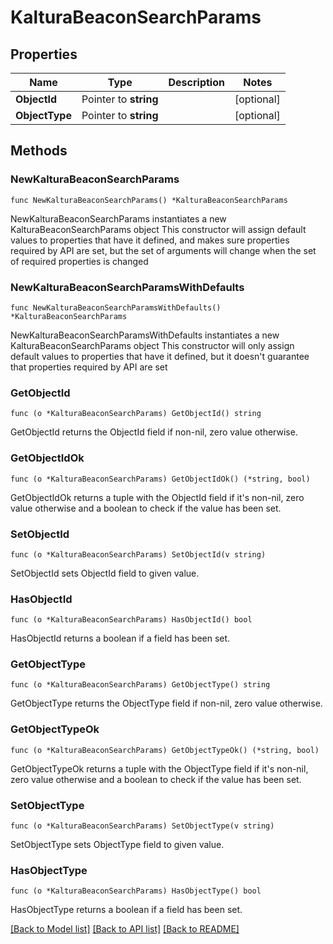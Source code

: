# KalturaBeaconSearchParams

## Properties

Name | Type | Description | Notes
------------ | ------------- | ------------- | -------------
**ObjectId** | Pointer to **string** |  | [optional] 
**ObjectType** | Pointer to **string** |  | [optional] 

## Methods

### NewKalturaBeaconSearchParams

`func NewKalturaBeaconSearchParams() *KalturaBeaconSearchParams`

NewKalturaBeaconSearchParams instantiates a new KalturaBeaconSearchParams object
This constructor will assign default values to properties that have it defined,
and makes sure properties required by API are set, but the set of arguments
will change when the set of required properties is changed

### NewKalturaBeaconSearchParamsWithDefaults

`func NewKalturaBeaconSearchParamsWithDefaults() *KalturaBeaconSearchParams`

NewKalturaBeaconSearchParamsWithDefaults instantiates a new KalturaBeaconSearchParams object
This constructor will only assign default values to properties that have it defined,
but it doesn't guarantee that properties required by API are set

### GetObjectId

`func (o *KalturaBeaconSearchParams) GetObjectId() string`

GetObjectId returns the ObjectId field if non-nil, zero value otherwise.

### GetObjectIdOk

`func (o *KalturaBeaconSearchParams) GetObjectIdOk() (*string, bool)`

GetObjectIdOk returns a tuple with the ObjectId field if it's non-nil, zero value otherwise
and a boolean to check if the value has been set.

### SetObjectId

`func (o *KalturaBeaconSearchParams) SetObjectId(v string)`

SetObjectId sets ObjectId field to given value.

### HasObjectId

`func (o *KalturaBeaconSearchParams) HasObjectId() bool`

HasObjectId returns a boolean if a field has been set.

### GetObjectType

`func (o *KalturaBeaconSearchParams) GetObjectType() string`

GetObjectType returns the ObjectType field if non-nil, zero value otherwise.

### GetObjectTypeOk

`func (o *KalturaBeaconSearchParams) GetObjectTypeOk() (*string, bool)`

GetObjectTypeOk returns a tuple with the ObjectType field if it's non-nil, zero value otherwise
and a boolean to check if the value has been set.

### SetObjectType

`func (o *KalturaBeaconSearchParams) SetObjectType(v string)`

SetObjectType sets ObjectType field to given value.

### HasObjectType

`func (o *KalturaBeaconSearchParams) HasObjectType() bool`

HasObjectType returns a boolean if a field has been set.


[[Back to Model list]](../README.md#documentation-for-models) [[Back to API list]](../README.md#documentation-for-api-endpoints) [[Back to README]](../README.md)


